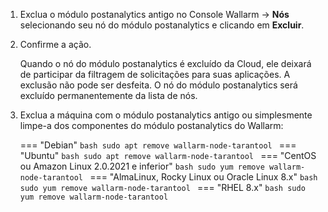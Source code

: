 1. Exclua o módulo postanalytics antigo no Console Wallarm → **Nós** selecionando seu nó do módulo postanalytics e clicando em **Excluir**.
2. Confirme a ação.

   Quando o nó do módulo postanalytics é excluído da Cloud, ele deixará de participar da filtragem de solicitações para suas aplicações. A exclusão não pode ser desfeita. O nó do módulo postanalytics será excluído permanentemente da lista de nós.

3. Exclua a máquina com o módulo postanalytics antigo ou simplesmente limpe-a dos componentes do módulo postanalytics do Wallarm:

   === "Debian"
       ```bash
       sudo apt remove wallarm-node-tarantool
       ```
   === "Ubuntu"
       ```bash
       sudo apt remove wallarm-node-tarantool
       ```
   === "CentOS ou Amazon Linux 2.0.2021 e inferior"
       ```bash
       sudo yum remove wallarm-node-tarantool
       ```
   === "AlmaLinux, Rocky Linux ou Oracle Linux 8.x"
       ```bash
       sudo yum remove wallarm-node-tarantool
       ```
   === "RHEL 8.x"
       ```bash
       sudo yum remove wallarm-node-tarantool
       ```